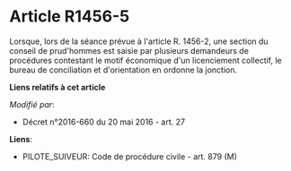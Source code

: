 # Article R1456-5

Lorsque, lors de la séance prévue à l'article R. 1456-2, une section du conseil de prud'hommes est saisie par plusieurs
demandeurs de procédures contestant le motif économique d'un licenciement collectif, le bureau de conciliation et
d'orientation en ordonne la jonction.

**Liens relatifs à cet article**

_Modifié par_:

  - Décret n°2016-660 du 20 mai 2016 - art. 27

**Liens**:

  - PILOTE_SUIVEUR: Code de procédure civile - art. 879 (M)
